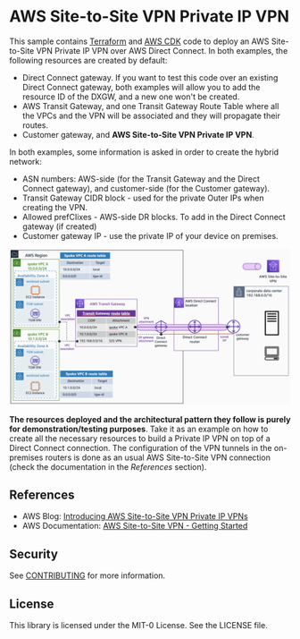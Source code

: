# AWS Site-to-Site VPN Private IP VPN

This sample contains [Terraform](./terraform) and [AWS CDK](./cdk) code to deploy an AWS Site-to-Site VPN Private IP VPN over AWS Direct Connect. In both examples, the following resources are created by default:

- Direct Connect gateway. If you want to test this code over an existing Direct Connect gateway, both examples will allow you to add the resource ID of the DXGW, and a new one won't be created.
- AWS Transit Gateway, and one Transit Gateway Route Table where all the VPCs and the VPN will be associated and they will propagate their routes.
- Customer gateway, and **AWS Site-to-Site VPN Private IP VPN**.

In both examples, some information is asked in order to create the hybrid network:

- ASN numbers: AWS-side (for the Transit Gateway and the Direct Connect gateway), and customer-side (for the Customer gateway).
- Transit Gateway CIDR block - used for the private Outer IPs when creating the VPN.
- Allowed prefCIixes - AWS-side DR blocks. To add in the Direct Connect gateway (if created)
- Customer gateway IP - use the private IP of your device on premises.

![Architecture diagram](./images/aws_s2s_private_ip_vpn.png)

**The resources deployed and the architectural pattern they follow is purely for demonstration/testing purposes**. Take it as an example on how to create all the necessary resources to build a Private IP VPN on top of a Direct Connect connection. The configuration of the VPN tunnels in the on-premises routers is done as an usual AWS Site-to-Site VPN connection (check the documentation in the *References* section).

## References

- AWS Blog: [Introducing AWS Site-to-Site VPN Private IP VPNs](https://aws.amazon.com/blogs/networking-and-content-delivery/introducing-aws-site-to-site-vpn-private-ip-vpns/)
- AWS Documentation: [AWS Site-to-Site VPN - Getting Started](https://docs.aws.amazon.com/vpn/latest/s2svpn/SetUpVPNConnections.html)

## Security

See [CONTRIBUTING](CONTRIBUTING.md#security-issue-notifications) for more information.

## License

This library is licensed under the MIT-0 License. See the LICENSE file.
